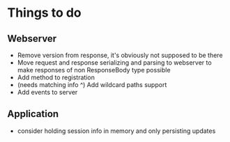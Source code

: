 # Things to do

## Webserver

- Remove version from response, it's obviously not supposed to be there
- Move request and response serializing and parsing to webserver to make responses of non ResponseBody type possible
- Add method to registration
- (needs matching info ^) Add wildcard paths support
- Add events to server

## Application

- consider holding session info in memory and only persisting updates
